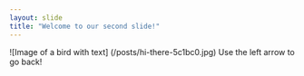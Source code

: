 ```yaml
---
layout: slide
title: "Welcome to our second slide!"
---
```

![Image of a bird with text]
(/posts/hi-there-5c1bc0.jpg)
Use the left arrow to go back!
